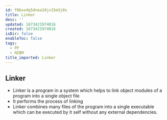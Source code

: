 ```yaml
---
id: f8bxxdq5dnea10jv15m3j0s
title: Linker
desc: ''
updated: 1673421974016
created: 1673421974016
isDir: false
enableToc: false
tags:
  - PF
  - NIBM
title_imported: Linker
---
```


## Linker

- Linker is a program in a system which helps to link object modules of a program into a single object file
- It performs the process of linking
- Linker combines many files of the program into a single executable which can be executed by it self without any external dependencies.